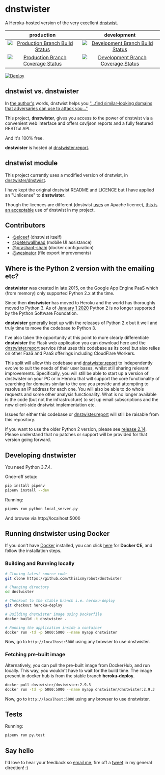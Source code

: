 # dnstwister

A Heroku-hosted version of the very excellent
[dnstwist](https://github.com/elceef/dnstwist).

|production|development|
|:--------:|:---------:|
|[![Production Branch Build Status](https://travis-ci.org/thisismyrobot/dnstwister.svg?branch=heroku-deploy)](https://travis-ci.org/thisismyrobot/dnstwister)|[![Development Branch Build Status](https://travis-ci.org/thisismyrobot/dnstwister.svg?branch=master)](https://travis-ci.org/thisismyrobot/dnstwister)|
|[![Production Branch Coverage Status](https://coveralls.io/repos/github/thisismyrobot/dnstwister/badge.svg?branch=heroku-deploy)](https://coveralls.io/github/thisismyrobot/dnstwister?branch=heroku-deploy)|[![Development Branch Coverage Status](https://coveralls.io/repos/github/thisismyrobot/dnstwister/badge.svg?branch=master)](https://coveralls.io/github/thisismyrobot/dnstwister?branch=master)|

[![Deploy](https://www.herokucdn.com/deploy/button.svg)](https://heroku.com/deploy?template=https://github.com/thisismyrobot/dnstwister/tree/heroku-deploy)

## dnstwist vs. dnstwister

In [the author's](https://github.com/elceef) words, dnstwist helps you
["...find similar-looking domains that adversaries can use to attack
you..."](https://github.com/elceef/dnstwist/blob/master/docs/README.md)

This project, __dnstwister__, gives you access to the power of dnstwist via a
convenient web interface and offers csv/json reports and a fully featured
RESTful API.

And it's 100% free.

__dnstwister__ is hosted at
[dnstwister.report](https://dnstwister.report).

## dnstwist module

This project currently uses a modified version of dnstwist, in
[dnstwister/dnstwist](dnstwister/dnstwist).

I have kept the original dnstwist README and LICENCE but I have applied an
"Unlicense" to __dnstwister__.

Though the licences are different (dnstwist 
[uses](https://github.com/elceef/dnstwist/blob/master/docs/LICENSE) an
Apache licence),
[this is an acceptable](http://opensource.stackexchange.com/a/963/3236) use of
dnstwist in my project.

## Contributors

 * [@elceef](https://github.com/elceef) (dnstwist itself)
 * [@peterwallhead](http://github.com/peterwallhead) (mobile UI assistance)
 * [@prashant-shahi](https://github.com/prashant-shahi) (docker configuration)
 * [@wesinator](https://github.com/wesinator) (file export improvements)


## Where is the Python 2 version with the emailing etc?

__dnstwister__ was created in late 2015, on the Google App Engine PaaS which
(from memory) only supported Python 2.x at the time.

Since then __dnstwister__ has moved to Heroku and the world has thoroughly
moved to Python 3. As of
[January 1 2020](https://www.python.org/doc/sunset-python-2/) Python 2 is no
longer supported by the Python Software Foundation.

__dnstwister__ generally kept up with the releases of Python 2.x but it well
and truly time to move the codebase to Python 3.

I've also taken the opportunity at this point to more clearly differentiate
__dnstwister__ the Flask web application you can download here and the
[dnstwister.report](https://dnstwister.report) service (that uses this
codebase as its core) but also relies on other FaaS and PaaS offerings
including CloudFlare Workers.

This split will allow this codebase and
[dnstwister.report](https://dnstwister.report) to independently evolve to suit
the needs of their user bases, whilst still sharing relevant improvements.
Specifically, you will still be able to start up a version of dnstwister on
your PC or in Heroku that will support the core functionality of searching for
domains similar to the one you provide and attempting to resolve an IP address
for each one. You will also be able to do whois requests and some other
analysis functionality. What is no longer available is the code (but not the
infrastructure) to set up email subscriptions and the new client-side dnstwist
implementation etc.

Issues for either this codebase or
[dnstwister.report](https://dnstwister.report) will still be raisable from
this repository.

If you want to use the older Python 2 version, please see
[release 2.14](https://github.com/thisismyrobot/dnstwister/releases/tag/2.14).
Please understand that no patches or support will be provided for that
version going forward.

## Developing dnstwister

You need Python 3.7.4.

Once-off setup:

```sh
pip install pipenv
pipenv install --dev
```

Running:

```sh
pipenv run python local_server.py
```

And browse via http://localhost:5000

## Running dnstwister using Docker

If you don't have [Docker](https://hub.docker.com/) installed, you can click
[here](https://www.docker.com/community-edition/ "Docker : Community Edition")
for **Docker CE**, and follow the installation steps.

### Building and Running locally

```sh
# Cloning latest source code
git clone https://github.com/thisismyrobot/dnstwister

# Changing directory
cd dnstwister

# Checkout to the stable branch i.e. heroku-deploy
git checkout heroku-deploy

# Building dnstwister image using Dockerfile
docker build -t dnstwister .

# Running the application inside a container
docker run -td -p 5000:5000 --name myapp dnstwister
```

Now, go to `http://localhost:5000` using any browser to use dnstwister.

### Fetching pre-built image

Alternatively, you can pull the pre-built image from DockerHub, and run
locally. This way, you wouldn't have to wait for the build time. The image
present in docker hub is from the stable branch **heroku-deploy**.

```sh
docker pull dnstwister/dnstwister:2.9.3
docker run -td -p 5000:5000 --name myapp dnstwister/dnstwister:2.9.3
```

Now, go to `http://localhost:5000` using any browser to use dnstwister.

## Tests

Running:

```sh
pipenv run py.test
```

## Say hello

I'd love to hear your feedback so [email me](mailto:hello@dnstwister.report),
fire off a [tweet](https://twitter.com/dnstwister) in my general direction! :)

